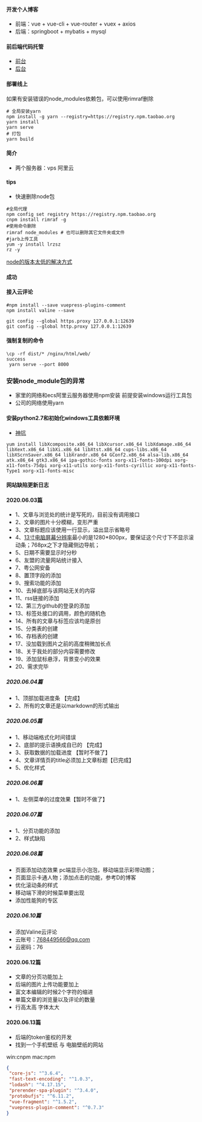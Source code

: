 #### 开发个人博客
+ 前端：vue + vue-cli + vue-router + vuex + axios
+ 后端：springboot + mybatis + mysql
#### 前后端代码托管
+ [前台](https://gitee.com/mcan/zipBlog.git)
+ [后台](https://gitee.com/mcan/zipBlogServer.git)
#### 部署线上
如果有安装错误的node_modules依赖包，可以使用rimraf删除
```shell script
# 全局安装yarn
npm install -g yarn --registry=https://registry.npm.taobao.org
yarn install
yarn serve
# 打包
yarn build
```
#### 简介
+ 两个服务器：vps 阿里云 
#### tips
+ 快速删除node包
````shell script
#全局代理
npm config set registry https://registry.npm.taobao.org
cnpm install rimraf -g 
#使用命令删除 
rimraf node_modules # 也可以删除其它文件夹或文件
#jarb上传工具
yum -y install lrzsz
rz -y

````  
[node的版本太低的解决方式](https://segmentfault.com/a/1190000015302680)

#### 成功


#### 接入云评论
```shell script
#npm install --save vuepress-plugins-comment
npm install valine --save

git config --global https.proxy 127.0.0.1:12639
git config --global http.proxy 127.0.0.1:12639
```

#### 强制复制的命令
```shell script
\cp -rf dist/* /nginx/html/web/ 
success
 yarn serve --port 8000
```

### 安装node_module包的异常
+ 家里的网络和ecs阿里云服务器使用npm安装 前提安装windows运行工具包
+ 公司的网络使用yarn

#### 安装python2.7和初始化windows工具依赖环境

+ [神坑](https://www.jianshu.com/p/a48e061ae8fd)
```shell script
yum install libXcomposite.x86_64 libXcursor.x86_64 libXdamage.x86_64 libXext.x86_64 libXi.x86_64 libXtst.x86_64 cups-libs.x86_64 libXScrnSaver.x86_64 libXrandr.x86_64 GConf2.x86_64 alsa-lib.x86_64 atk.x86_64 gtk3.x86_64 ipa-gothic-fonts xorg-x11-fonts-100dpi xorg-x11-fonts-75dpi xorg-x11-utils xorg-x11-fonts-cyrillic xorg-x11-fonts-Type1 xorg-x11-fonts-misc
```

#### 网站缺陷更新日志
#### 2020.06.03篇

+ 1、文章与浏览处的统计是写死的，目前没有调用接口
+ 2、文章的图片十分模糊，变形严重
+ 3、文章标题应该使用一行显示，溢出显示省略号
+ 4、[13寸电脑屏幕分辨率](https://zhidao.baidu.com/question/1050739764072908379.html)最小的是1280*800px，要保证这个尺寸下不显示滚动条；768px之下才隐藏侧边导航；
+ 5、日期不需要显示时分秒
+ 6、友盟的流量网站统计接入
+ 7、粤公网安备
+ 8、置顶字段的添加
+ 9、搜索功能的添加
+ 10、去掉底部与该网站无关的内容
+ 11、rss链接的添加
+ 12、第三方github的登录的添加
+ 13、标签处接口的调用，颜色的随机色
+ 14、所有的文章与标签应该均是原创
+ 15、分类表的创建
+ 16、存档表的创建
+ 17、没加载到图片之前的高度稍微加长点
+ 18、关于我处的部分内容需要修改
+ 19、添加鼠标悬浮，背景变小的效果
+ 20、需求完毕


##### 2020.06.04篇

+ 1、顶部加载进度条 【完成】
+ 2、所有的文章还是以markdown的形式输出

##### 2020.06.05篇

+ 1、移动端格式化时间错误
+ 2、底部的提示语换成自已的 【完成】
+ 3、获取数据的加载进度 【暂时不做了】
+ 4、文章详情页的title必须加上文章标题【已完成】
+ 5、优化样式

##### 2020.06.06篇

+ 1、左侧菜单的过度效果【暂时不做了】

##### 2020.06.07篇

+ 1、分页功能的添加
+ 2、样式缺陷

##### 2020.06.08篇

+ 页面添加动态效果 pc端显示小泡泡，移动端显示彩带动图；
+ 页面显示卡通人物；添加点击的功能，参考D的博客
+ 优化滚动条的样式
+ 移动端下滑的时候菜单要出现
+ 添加性能狗的专区

##### 2020.06.10篇

+ 添加Valine云评论
+ 云账号：768449566@qq.com
+ 云密码：76

#### 2020.06.12篇

+ 文章的分页功能加上
+ 后端的图片上传功能要加上
+ 富文本编辑的时候2个字符的缩进
+ 单篇文章的浏览量以及评论的数量
+ 行高太高 字体太大

#### 2020.06.13篇

+ 后端的token鉴权的开发
+ 找到一个手机壁纸 与 电脑壁纸的网站

win:cnpm
mac:npm

```json
{
 "core-js": "^3.6.4",
 "fast-text-encoding": "^1.0.3",
 "lodash": "^4.17.15",
 "prerender-spa-plugin": "^3.4.0",
 "protobufjs": "^6.11.2",
 "vue-fragment": "^1.5.2",
 "vuepress-plugin-comment": "^0.7.3"
}
```

